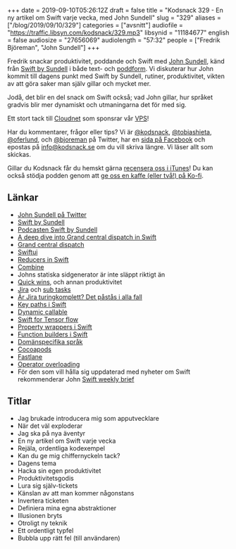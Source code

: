 +++
date = 2019-09-10T05:26:12Z
draft = false
title = "Kodsnack 329 - En ny artikel om Swift varje vecka, med John Sundell"
slug = "329"
aliases = ["/blog/2019/09/10/329"]
categories = ["avsnitt"]
audiofile = "https://traffic.libsyn.com/kodsnack/329.mp3"
libsynid = "11184677"
english = false
audiosize = "27656069"
audiolength = "57:32"
people = ["Fredrik Björeman", "John Sundell"]
+++

Fredrik snackar produktivitet, poddande och Swift med [John Sundell](https://twitter.com/johnsundell), känd från [Swift by Sundell](https://www.swiftbysundell.com/podcast/) i både text- och [poddform](https://www.swiftbysundell.com/podcast/). Vi diskuterar hur John kommit till dagens punkt med Swift by Sundell, rutiner, produktivitet, vikten av att göra saker man själv gillar och mycket mer.

Jodå, det blir en del snack om Swift också; vad John gillar, hur språket gradvis blir mer dynamiskt och utmaningarna det för med sig.

Ett stort tack till [Cloudnet](http://www.cloudnet.se) som sponsrar vår [VPS](http://en.wikipedia.org/wiki/Virtual_private_server)!

Har du kommentarer, frågor eller tips? Vi är [@kodsnack](https://www.twitter.com/kodsnack), [@tobiashieta](https://www.twitter.com/tobiashieta), [@oferlund](https://www.twitter.com/oferlund), och [@bjoreman](https://www.twitter.com/bjoreman) på Twitter, har en [sida på Facebook](https://www.facebook.com/kodsnack) och epostas på [info@kodsnack.se](mailto:info@kodsnack.se) om du vill skriva längre. Vi läser allt som skickas.

Gillar du Kodsnack får du hemskt gärna [recensera oss i iTunes](http://itunes.apple.com/se/podcast/kodsnack/id561631498?l=en)! Du kan också stödja podden genom att <a href="https://ko-fi.com/kodsnack" rel="payment">ge oss en kaffe (eller två!) på Ko-fi</a>.

## Länkar ##
* [John Sundell på Twitter](https://twitter.com/johnsundell)
* [Swift by Sundell](https://www.swiftbysundell.com/podcast/)
* [Podcasten Swift by Sundell](https://www.swiftbysundell.com/podcast/)
* [A deep dive into Grand central dispatch in Swift](https://www.swiftbysundell.com/articles/a-deep-dive-into-grand-central-dispatch-in-swift/)
* [Grand central dispatch](https://en.wikipedia.org/wiki/Grand_Central_Dispatch)
* [Swiftui](https://developer.apple.com/documentation/swiftui)
* [Reducers in Swift](https://www.swiftbysundell.com/articles/reducers-in-swift/)
* [Combine](https://developer.apple.com/documentation/combine)
* Johns statiska sidgenerator är inte släppt riktigt än
* [Quick wins](https://www.swiftbysundell.com/meta/productivity/), och annan produktivitet
* [Jira](https://en.wikipedia.org/wiki/Jira_%28software%29) och [sub tasks](https://confluence.atlassian.com/adminjiraserver072/configuring-sub-tasks-828788265.html)
* [Är Jira turingkomplett? Det påstås i alla fall](https://news.ycombinator.com/item?id=17689446)
* [Key paths i Swift](https://www.swiftbysundell.com/articles/bindable-values-in-swift/)
* [Dynamic callable](https://www.hackingwithswift.com/articles/134/how-to-use-dynamiccallable-in-swift)
* [Swift for Tensor flow](https://www.tensorflow.org/swift)
* [Property wrappers i Swift](https://nshipster.com/propertywrapper/)
* [Function builders i Swift](https://www.swiftbysundell.com/articles/the-swift-51-features-that-power-swiftuis-api/)
* [Domänspecifika språk](https://en.wikipedia.org/wiki/Domain-specific_language)
* [Cocoapods](https://en.wikipedia.org/wiki/CocoaPods)
* [Fastlane](https://fastlane.tools/)
* [Operator overloading](https://en.wikipedia.org/wiki/Operator_overloading)
* För den som vill hålla sig uppdaterad med nyheter om Swift rekommenderar John [Swift weekly brief](https://swiftweekly.github.io/)

## Titlar ##
* Jag brukade introducera mig som apputvecklare
* När det väl exploderar
* Jag ska på nya äventyr
* En ny artikel om Swift varje vecka
* Rejäla, ordentliga kodexempel
* Kan du ge mig chiffernyckeln tack?
* Dagens tema
* Hacka sin egen produktivitet
* Produktivitetsgodis
* Lura sig själv-tickets
* Känslan av att man kommer någonstans
* Invertera ticketen
* Definiera mina egna abstraktioner
* Illusionen bryts
* Otroligt ny teknik
* Ett ordentligt typfel
* Bubbla upp rätt fel (till användaren)